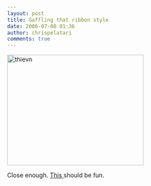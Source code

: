 ```yaml
---
layout: post
title: Gaffling that ribbon style
date: 2006-07-08 01:36
author: chrispelatari
comments: true
---
```

<a href="http://chrispelatari.files.wordpress.com/2006/07/thievn.png"><img class="alignnone size-full wp-image-1148" alt="thievn" src="http://chrispelatari.files.wordpress.com/2006/07/thievn.png" width="318" height="258" /></a>

Close enough. <a href="http://www.gotdotnet.com/Community/UserSamples/Details.aspx?SampleGuid=7858DBB6-6F4A-4A9D-B1B4-03C73AA16D15">This
</a>should be fun.
